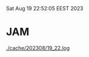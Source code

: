 Sat Aug 19 22:52:05 EEST 2023
# JAM
<a href='./cache/202308/19_22.log'>./cache/202308/19_22.log</a>
